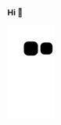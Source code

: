 ### Hi 👋

![](https://raw.githubusercontent.com/jweihe/jweihe/main/assets/github-contribution-grid-snake.svg)              
